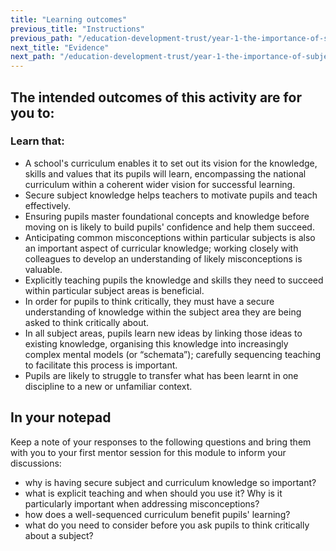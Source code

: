 ```yaml
---
title: "Learning outcomes"
previous_title: "Instructions"
previous_path: "/education-development-trust/year-1-the-importance-of-subject-and-curriculum-knowledge/spring-week-1-ect-instructions"
next_title: "Evidence"
next_path: "/education-development-trust/year-1-the-importance-of-subject-and-curriculum-knowledge/spring-week-1-ect-evidence"
---
```


## The intended outcomes of this activity are for you to:

### Learn that:

- A school's curriculum enables it to set out its vision for the knowledge, skills and values that its pupils will learn, encompassing the national curriculum within a coherent wider vision for successful learning.
- Secure subject knowledge helps teachers to motivate pupils and teach effectively.
- Ensuring pupils master foundational concepts and knowledge before moving on is likely to build pupils' confidence and help them succeed.
- Anticipating common misconceptions within particular subjects is also an important aspect of curricular knowledge; working closely with colleagues to develop an understanding of likely misconceptions is valuable.
- Explicitly teaching pupils the knowledge and skills they need to succeed within particular subject areas is beneficial.
- In order for pupils to think critically, they must have a secure understanding of knowledge within the subject area they are being asked to think critically about.
- In all subject areas, pupils learn new ideas by linking those ideas to existing knowledge, organising this knowledge into increasingly complex mental models (or “schemata”); carefully sequencing teaching to facilitate this process is important.
- Pupils are likely to struggle to transfer what has been learnt in one discipline to a new or unfamiliar context.

## In your notepad

Keep a note of your responses to the following questions and bring them with you
to your first mentor session for this module to inform your discussions:

- why is having secure subject and curriculum knowledge so important?
- what is explicit teaching and when should you use it? Why is it particularly
  important when addressing misconceptions?
- how does a well-sequenced curriculum benefit pupils' learning?
- what do you need to consider before you ask pupils to think critically about
  a subject?
